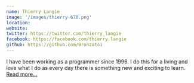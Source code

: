 ```yaml
---
name: Thierry Langie
image: '/images/thierry-670.png'
location:
website:
twitter: https://twitter.com/thierry_langie
facebook: https://facebook.com/thierry.langie
github: https://github.com/Bronzato1
---
```

I have been working as a programmer since 1996. I do this for a living and love what I do as every day there is something new and exciting to learn. <a class="article__author__name" href="/about/">Read more...</b>